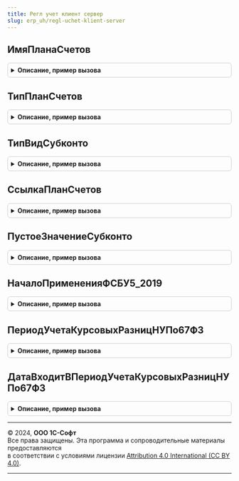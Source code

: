 ```yaml
---
title: Регл учет клиент сервер
slug: erp_uh/regl-uchet-klient-server
---
```



## ИмяПланаСчетов
<details style="margin: 1em 0; padding: 0.5em; border: 1px solid #ccc; border-radius: 6px;">

<summary style="font-weight: bold; cursor: pointer;">Описание, пример вызова</summary>

```bsl

// Возвращает имя плана счетов регламентированного учета.
// Совпадает с именем регистра бухгалтерии.
//
// Возвращаемое значение:
// 	Строка - Имя плана счетов или пустая строка.
//
Функция ИмяПланаСчетов() Экспорт
```

Пример вызова
```bsl
Результат = РеглУчетКлиентСервер.ИмяПланаСчетов() 
```
</details>

## ТипПланСчетов
<details style="margin: 1em 0; padding: 0.5em; border: 1px solid #ccc; border-radius: 6px;">

<summary style="font-weight: bold; cursor: pointer;">Описание, пример вызова</summary>

```bsl

// Возвращает тип плана счетов регламентированного учета.
//
// Возвращаемое значение:
// 	Тип - Тип плана счетов регламентированного учета или Неопределено.
//
Функция ТипПланСчетов() Экспорт
```

Пример вызова
```bsl
Результат = РеглУчетКлиентСервер.ТипПланСчетов() 
```
</details>

## ТипВидСубконто
<details style="margin: 1em 0; padding: 0.5em; border: 1px solid #ccc; border-radius: 6px;">

<summary style="font-weight: bold; cursor: pointer;">Описание, пример вызова</summary>

```bsl

// Возвращает тип видов субконто регламентированного учета.
//
// Возвращаемое значение:
// 	Тип - Тип видов субконто регламентированного учета или Неопределено.
//
Функция ТипВидСубконто() Экспорт
```

Пример вызова
```bsl
Результат = РеглУчетКлиентСервер.ТипВидСубконто() 
```
</details>

## СсылкаПланСчетов
<details style="margin: 1em 0; padding: 0.5em; border: 1px solid #ccc; border-radius: 6px;">

<summary style="font-weight: bold; cursor: pointer;">Описание, пример вызова</summary>

```bsl

// Возвращает пустую ссылку на план счетов регламентированного учета.
//
// Возвращаемое значение:
// 	ПланСчетовСсылка - Ссылка на план счетов регламентированного учета или пустая строка.
//
Функция СсылкаПланСчетов() Экспорт
```

Пример вызова
```bsl
Результат = РеглУчетКлиентСервер.СсылкаПланСчетов() 
```
</details>

## ПустоеЗначениеСубконто
<details style="margin: 1em 0; padding: 0.5em; border: 1px solid #ccc; border-radius: 6px;">

<summary style="font-weight: bold; cursor: pointer;">Описание, пример вызова</summary>

```bsl

// Возвращает пустое значение субконто регламентированного учета.
//
// Возвращаемое значение:
// 	Строка - пустое значение субконто регламентированного учета или Неопределено.
//
Функция ПустоеЗначениеСубконто() Экспорт
```

Пример вызова
```bsl
Результат = РеглУчетКлиентСервер.ПустоеЗначениеСубконто() 
```
</details>

## НачалоПримененияФСБУ5_2019
<details style="margin: 1em 0; padding: 0.5em; border: 1px solid #ccc; border-radius: 6px;">

<summary style="font-weight: bold; cursor: pointer;">Описание, пример вызова</summary>

```bsl

// Возвращает дату начала применения стандарта ФСБУ 5/2019 "Запасы"
//
// Возвращаемое значение:
// 	Дата - дата начала применения стандарта ФСБУ 5/2019
Функция НачалоПримененияФСБУ5_2019() Экспорт
```

Пример вызова
```bsl
Результат = РеглУчетКлиентСервер.НачалоПримененияФСБУ5_2019() 
```
</details>

## ПериодУчетаКурсовыхРазницНУПо67ФЗ
<details style="margin: 1em 0; padding: 0.5em; border: 1px solid #ccc; border-radius: 6px;">

<summary style="font-weight: bold; cursor: pointer;">Описание, пример вызова</summary>

```bsl

// Определяет период применения учета курсовых разниц НУ по 67-ФЗ
//
// Возвращаемое значение:
//	Структура - ключи Начало,Конец - даты
//
Функция ПериодУчетаКурсовыхРазницНУПо67ФЗ() Экспорт
```

Пример вызова
```bsl
Результат = РеглУчетКлиентСервер.ПериодУчетаКурсовыхРазницНУПо67ФЗ() 
```
</details>

## ДатаВходитВПериодУчетаКурсовыхРазницНУПо67ФЗ
<details style="margin: 1em 0; padding: 0.5em; border: 1px solid #ccc; border-radius: 6px;">

<summary style="font-weight: bold; cursor: pointer;">Описание, пример вызова</summary>

```bsl

// Проверка даты на вхождение в период применения учета курсовых разниц по 67-ФЗ
//
// Параметры:
//	Период - Дата - Проверяемая дата
//
// Возвращаемое значение:
//	Булево - Описание - Истина, если дата входит в период
//
Функция ДатаВходитВПериодУчетаКурсовыхРазницНУПо67ФЗ(Период) Экспорт
```

Пример вызова
```bsl
Результат = РеглУчетКлиентСервер.ДатаВходитВПериодУчетаКурсовыхРазницНУПо67ФЗ(Период) 
```
</details>

---

© 2024, **ООО 1С-Софт**  
Все права защищены. Эта программа и сопроводительные материалы предоставляются  
в соответствии с условиями лицензии [Attribution 4.0 International (CC BY 4.0)](https://creativecommons.org/licenses/by/4.0/legalcode).

---
